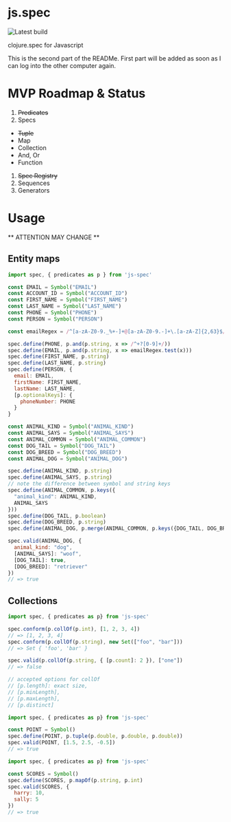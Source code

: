 # js.spec

![Latest build](https://travis-ci.org/prayerslayer/js.spec.svg)

clojure.spec for Javascript

This is the second part of the READMe. First part will be added as soon as I can log into the other computer again.

# MVP Roadmap & Status

1. <strike>Predicates</strike>
1. Specs
  * <strike>Tuple</strike>
  * Map
  * Collection
  * And, Or
  * Function
1. <strike>Spec Registry</strike>
1. Sequences
1. Generators

# Usage

** ATTENTION MAY CHANGE **

## Entity maps

~~~ javascript
import spec, { predicates as p } from 'js-spec'

const EMAIL = Symbol("EMAIL")
const ACCOUNT_ID = Symbol("ACCOUNT_ID")
const FIRST_NAME = Symbol("FIRST_NAME")
const LAST_NAME = Symbol("LAST_NAME")
const PHONE = Symbol("PHONE")
const PERSON = Symbol("PERSON")

const emailRegex = /^[a-zA-Z0-9._%+-]+@[a-zA-Z0-9.-]+\.[a-zA-Z]{2,63}$/

spec.define(PHONE, p.and(p.string, x => /^+?[0-9]+/))
spec.define(EMAIL, p.and(p.string, x => emailRegex.test(x)))
spec.define(FIRST_NAME, p.string)
spec.define(LAST_NAME, p.string)
spec.define(PERSON, {
  email: EMAIL,
  firstName: FIRST_NAME,
  lastName: LAST_NAME,
  [p.optionalKeys]: {
    phoneNumber: PHONE
  }
}

const ANIMAL_KIND = Symbol("ANIMAL_KIND")
const ANIMAL_SAYS = Symbol("ANIMAL_SAYS")
const ANIMAL_COMMON = Symbol("ANIMAL_COMMON")
const DOG_TAIL = Symbol("DOG_TAIL")
const DOG_BREED = Symbol("DOG_BREED")
const ANIMAL_DOG = Symbol("ANIMAL_DOG")

spec.define(ANIMAL_KIND, p.string)
spec.define(ANIMAL_SAYS, p.string)
// note the difference between symbol and string keys
spec.define(ANIMAL_COMMON, p.keys({
  "animal_kind": ANIMAL_KIND,
  ANIMAL_SAYS
}))
spec.define(DOG_TAIL, p.boolean)
spec.define(DOG_BREED, p.string)
spec.define(ANIMAL_DOG, p.merge(ANIMAL_COMMON, p.keys({DOG_TAIL, DOG_BREED})))

spec.valid(ANIMAL_DOG, {
  animal_kind: "dog",
  [ANIMAL_SAYS]: "woof",
  [DOG_TAIL]: true,
  [DOG_BREED]: "retriever"
})
// => true
~~~

## Collections

~~~ javascript
import spec, { predicates as p} from 'js-spec'

spec.conform(p.collOf(p.int), [1, 2, 3, 4])
// => [1, 2, 3, 4]
spec.conform(p.collOf(p.string), new Set(["foo", "bar"]))
// => Set { 'foo', 'bar' }

spec.valid(p.collOf(p.string, { [p.count]: 2 }), ["one"])
// => false

// accepted options for collOf
// [p.length]: exact size,
// [p.minLength],
// [p.maxLength],
// [p.distinct]
~~~

~~~ javascript
import spec, { predicates as p} from 'js-spec'

const POINT = Symbol()
spec.define(POINT, p.tuple(p.double, p.double, p.double))
spec.valid(POINT, [1.5, 2.5, -0.5])
// => true
~~~

~~~ javascript
import spec, { predicates as p} from 'js-spec'

const SCORES = Symbol()
spec.define(SCORES, p.mapOf(p.string, p.int)
spec.valid(SCORES, {
  harry: 10,
  sally: 5
})
// => true
~~~

